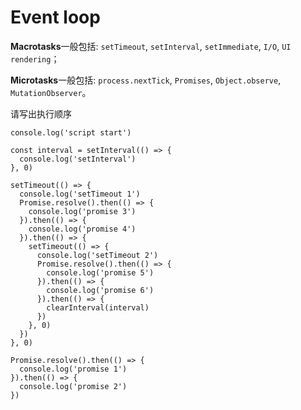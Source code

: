 # Event loop

**Macrotasks**一般包括: `setTimeout`, `setInterval`, `setImmediate`, `I/O`, `UI rendering`；

**Microtasks**一般包括: `process.nextTick`, `Promises`, `Object.observe`, `MutationObserver`。

    
    
请写出执行顺序
```
console.log('script start')

const interval = setInterval(() => {  
  console.log('setInterval')
}, 0)

setTimeout(() => {  
  console.log('setTimeout 1')
  Promise.resolve().then(() => {
    console.log('promise 3')
  }).then(() => {
    console.log('promise 4')
  }).then(() => {
    setTimeout(() => {
      console.log('setTimeout 2')
      Promise.resolve().then(() => {
        console.log('promise 5')
      }).then(() => {
        console.log('promise 6')
      }).then(() => {
        clearInterval(interval)
      })
    }, 0)
  })
}, 0)

Promise.resolve().then(() => {  
  console.log('promise 1')
}).then(() => {
  console.log('promise 2')
}) 
```

